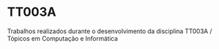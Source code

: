 # TT003A
Trabalhos realizados durante o desenvolvimento da disciplina TT003A / Tópicos em Computação e Informática 
